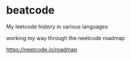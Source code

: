 # beatcode
My leetcode history in various languages

working my way through the neetcode roadmap

https://neetcode.io/roadmap
